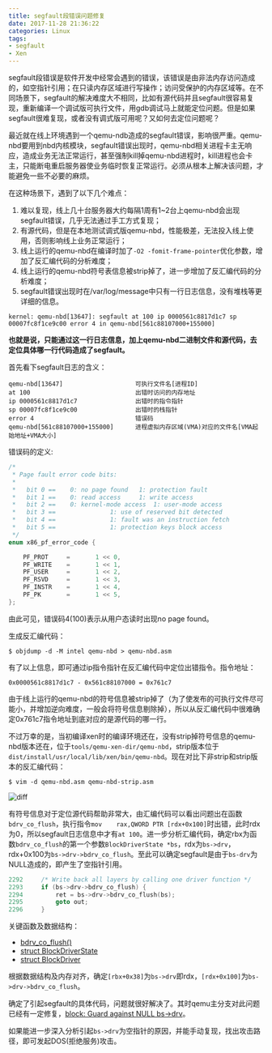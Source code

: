 ```yaml
---
title: segfault段错误问题修复
date: 2017-11-28 21:36:22
categories: Linux
tags:
- segfault
- Xen
---
```


segfault段错误是软件开发中经常会遇到的错误，该错误是由非法内存访问造成的，如空指针引用；在只读内存区域进行写操作；访问受保护的内存区域等。在不同场景下，segfault的解决难度大不相同，比如有源代码并且segfault很容易复现，重新编译一个调试版可执行文件，用gdb调试马上就能定位问题。但是如果segfault很难复现，或者没有调式版可用呢？又如何去定位问题呢？

最近就在线上环境遇到一个qemu-ndb造成的segfault错误，影响很严重。qemu-nbd要用到nbd内核模块，segfault错误出现时，qemu-nbd相关进程卡主无响应，造成业务无法正常运行，甚至强制kill掉qemu-nbd进程时，kill进程也会卡主，只能断电重启服务器使业务临时恢复正常运行。必须从根本上解决该问题，才能避免一些不必要的麻烦。

<!-- more -->

在这种场景下，遇到了以下几个难点：

1. 难以复现，线上几十台服务器大约每隔1周有1~2台上qemu-nbd会出现segfault错误，几乎无法通过手工方式复现；
2. 有源代码，但是在本地测试调式版qemu-nbd，性能极差，无法投入线上使用，否则影响线上业务正常运行；
3. 线上运行的qemu-nbd在编译时加了`-O2 -fomit-frame-pointer`优化参数，增加了反汇编代码的分析难度；
4. 线上运行的qemu-nbd符号表信息被strip掉了，进一步增加了反汇编代码的分析难度；
5. segfault错误出现时在/var/log/message中只有一行日志信息，没有堆栈等更详细的信息。

```
kernel: qemu-nbd[13647]: segfault at 100 ip 0000561c8817d1c7 sp 00007fc8f1ce9c00 error 4 in qemu-nbd[561c88107000+155000]
```

**也就是说，只能通过这一行日志信息，加上qemu-nbd二进制文件和源代码，去定位具体哪一行代码造成了segfault。**

首先看下segfault日志的含义：

```
qemu-nbd[13647]                    可执行文件名[进程ID]
at 100                             出错时访问的内存地址
ip 0000561c8817d1c7                出错时的指令指针
sp 00007fc8f1ce9c00                出错时的栈指针
error 4                            错误码
qemu-nbd[561c88107000+155000]      进程虚拟内存区域(VMA)对应的文件名[VMA起始地址+VMA大小]   
```

错误码的定义:

``` c
/*
 * Page fault error code bits:
 *
 *   bit 0 ==    0: no page found   1: protection fault
 *   bit 1 ==    0: read access     1: write access
 *   bit 2 ==    0: kernel-mode access  1: user-mode access
 *   bit 3 ==               1: use of reserved bit detected
 *   bit 4 ==               1: fault was an instruction fetch
 *   bit 5 ==               1: protection keys block access
 */
enum x86_pf_error_code {

    PF_PROT     =       1 << 0,
    PF_WRITE    =       1 << 1,
    PF_USER     =       1 << 2,
    PF_RSVD     =       1 << 3,
    PF_INSTR    =       1 << 4,
    PF_PK       =       1 << 5,
};
```

由此可见，错误码4(100)表示从用户态读时出现no page found。

生成反汇编代码：

```
$ objdump -d -M intel qemu-nbd > qemu-nbd.asm
```

有了以上信息，即可通过ip指令指针在反汇编代码中定位出错指令。指令地址：

```
0x0000561c8817d1c7 - 0x561c88107000 = 0x761c7
```

由于线上运行的qemu-nbd的符号信息被strip掉了（为了使发布的可执行文件尽可能小，并增加逆向难度，一般会将符号信息剔除掉），所以从反汇编代码中很难确定0x761c7指令地址到底对应的是源代码的哪一行。

不过万幸的是，当初编译xen时的编译环境还在，没有strip掉符号信息的qemu-nbd版本还在，位于`tools/qemu-xen-dir/qemu-nbd`，strip版本位于`dist/install/usr/local/lib/xen/bin/qemu-nbd`。现在对比下非strip和strip版本的反汇编代码：

```
$ vim -d qemu-nbd.asm qemu-nbd-strip.asm
```

![diff](http://7xtc3e.com1.z0.glb.clouddn.com/qemu-nbd-segfault/qemu-nbd-asm.png)

有符号信息对于定位源代码帮助非常大，由汇编代码可以看出问题出在函数`bdrv_co_flush`，执行指令`mov    rax,QWORD PTR [rdx+0x100]`时出错，此时rdx为0，所以segfault日志信息中才有`at 100`。进一步分析汇编代码，确定rbx为函数`bdrv_co_flush`的第一个参数`BlockDriverState *bs`，rdx为`bs->drv`，rdx+0x100为`bs->drv->bdrv_co_flush`。至此可以确定segfault是由于`bs-drv`为NULL造成的，即产生了空指针引用。

``` c
2292     /* Write back all layers by calling one driver function */
2293     if (bs->drv->bdrv_co_flush) {
2294         ret = bs->drv->bdrv_co_flush(bs);
2295         goto out;
2296     }
```

关键函数及数据结构：

- [bdrv_co_flush()](http://xenbits.xen.org/gitweb/?p=qemu-xen.git;a=blob;f=block/io.c;h=420944d80db104188445e198ce45eb890fc6edfb;hb=4220231eb22235e757d269722b9f6a594fbcb70f#l2292)
- [struct BlockDriverState](http://xenbits.xen.org/gitweb/?p=qemu-xen.git;a=blob;f=include/block/block_int.h;h=1e939de4fe5a3b04b418edb4c108e82c3c93a0f8;hb=4220231eb22235e757d269722b9f6a594fbcb70f#l427)
- [struct BlockDriver](http://xenbits.xen.org/gitweb/?p=qemu-xen.git;a=blob;f=include/block/block_int.h;h=1e939de4fe5a3b04b418edb4c108e82c3c93a0f8;hb=4220231eb22235e757d269722b9f6a594fbcb70f#l87)

根据数据结构及内存对齐，确定`[rbx+0x38]`为`bs->drv`即rdx，`[rdx+0x100]`为`bs->drv->bdrv_co_flush`。

确定了引起segfault的具体代码，问题就很好解决了。其时qemu主分支对此问题已经有一定修复，[block: Guard against NULL bs->drv](https://git.qemu.org/?p=qemu.git;a=commitdiff;h=d470ad42acfc73c45d3e8ed5311a491160b4c100;hp=93bbaf03ff7fd490e823814b8f5d6849a7b71a64)。

如果能进一步深入分析引起`bs->drv`为空指针的原因，并能手动复现，找出攻击路径，即可发起DOS(拒绝服务)攻击。
